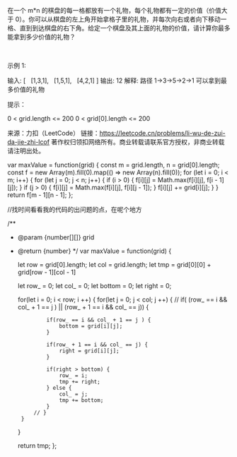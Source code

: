 
在一个 m*n 的棋盘的每一格都放有一个礼物，每个礼物都有一定的价值（价值大于 0）。你可以从棋盘的左上角开始拿格子里的礼物，并每次向右或者向下移动一格、直到到达棋盘的右下角。给定一个棋盘及其上面的礼物的价值，请计算你最多能拿到多少价值的礼物？

 

示例 1:

输入: 
[
  [1,3,1],
  [1,5,1],
  [4,2,1]
]
输出: 12
解释: 路径 1→3→5→2→1 可以拿到最多价值的礼物
 

提示：

0 < grid.length <= 200
0 < grid[0].length <= 200

来源：力扣（LeetCode）
链接：https://leetcode.cn/problems/li-wu-de-zui-da-jie-zhi-lcof
著作权归领扣网络所有。商业转载请联系官方授权，非商业转载请注明出处。



var maxValue = function(grid) {
    const m = grid.length, n = grid[0].length;
    const f = new Array(m).fill(0).map(() => new Array(n).fill(0));
    for (let i = 0; i < m; i++) {
        for (let j = 0; j < n; j++) {
            if (i > 0) {
                f[i][j] = Math.max(f[i][j], f[i - 1][j]);
            }
            if (j > 0) {
                f[i][j] = Math.max(f[i][j], f[i][j - 1]);
            }
            f[i][j] += grid[i][j];
        }
    }
    return f[m - 1][n - 1];
};



//找时间看看我的代码的出问题的点，在呢个地方

/**
 * @param {number[][]} grid
 * @return {number}
 */
var maxValue = function(grid) {
    
    let row = grid[0].length;
    let col = grid.length;
    let tmp = grid[0][0] + grid[row - 1][col - 1]

    let row_ = 0;
    let col_ = 0;
    let bottom = 0;
    let right = 0;

    for(let i = 0; i < row; i ++) {
        for(let j = 0; j < col; j ++) {
            // if( (row_ == i && col_ + 1 == j ) || (row_ + 1 == i && col_ == j)) {

                if(row_ == i && col_ + 1 == j ) {
                    bottom = grid[i][j];
                }

                if(row_ + 1 == i && col_ == j) {
                    right = grid[i][j];
                }

                if(right > bottom) {
                    row_ = i;
                    tmp += right;
                } else {
                    col_ = j;
                    tmp += bottom;
                }
            // }
        }
    }

    return tmp;
};